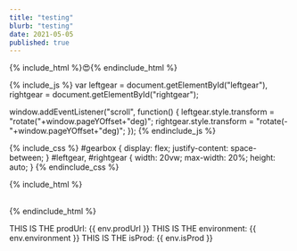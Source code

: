 ```yaml
---
title: "testing"
blurb: "testing"
date: 2021-05-05
published: true
---
```

{% include_html %}<span role="img" aria-label="Snowman">😍</span>{% endinclude_html %}




{% include_js %}
var leftgear = document.getElementById("leftgear"),
rightgear = document.getElementById("rightgear");
    
window.addEventListener("scroll", function() {
    leftgear.style.transform = "rotate("+window.pageYOffset+"deg)";
    rightgear.style.transform = "rotate(-"+window.pageYOffset+"deg)";
});
{% endinclude_js %}

{% include_css %} 
#gearbox {
    display: flex;
    justify-content: space-between;
}
#leftgear, #rightgear {
    width: 20vw;
    max-width: 20%;
    height: auto;
} 
{% endinclude_css %}

{% include_html %}
<div id="gearbox">
    <img src="../images/gear.svg" alt id="leftgear">
    <img src="../images/gear.svg" alt id="rightgear">
</div>
{% endinclude_html %}



THIS IS THE prodUrl: {{ env.prodUrl }}
THIS IS THE environment: {{ env.environment }}
THIS IS THE isProd: {{ env.isProd }}

